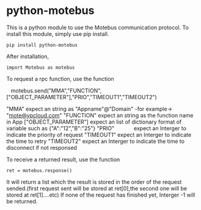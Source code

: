 # python-motebus

This is a python module to use the Motebus communication protocol.
To install this module, simply use pip install.

    pip install python-motebus

After installation, 

    import Motebus as motebus
  
To request a rpc function, use the function 
  
    motebus.send("MMA","FUNCTION",["OBJECT_PARAMETER"],"PRIO","TIMEOUT1","TIMEOUT2")  
 
"MMA"                 expect an string as "Appname"@"Domain" -for example-> "mote@ypcloud.com"
"FUNCTION"            expect an string as the function name in App
["OBJECT_PARAMETER"]  expect an list of dictionary format of variable such as {"A":"12","B":"25"}
"PRIO"                expect an Interger to indicate the priority of request
"TIMEOUT1"            expect an Interger to indicate the time to retry
"TIMEOUT2"            expect an Interger to indicate the time to disconnect if not responsed

To receive a returned result, use the function
  
    ret = motebus.response()

It will return a list which the result is stored in the order of the request sended.(first request sent will be stored at ret[0],the second one will be stored at ret[1]....etc)
If none of the request has finished yet, Interger -1 will be returned.





